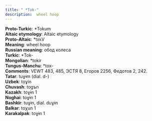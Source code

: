 ```yaml
---
title: " *Tok-"
description:  wheel hoop
---
```


<strong>Proto-Turkic</strong>:  *Tokum<br>
<strong>Altaic etymology</strong>:  Altaic etymology<br>
<strong> Proto-Altaic</strong>:  *t`ŏk`V<br>
<strong>Meaning</strong>:  wheel hoop<br>
<strong>Russian meaning</strong>:  обод колеса<br>
<strong>Turkic</strong>:  *Tok-<br>
<strong>Mongolian</strong>:  *tokir<br>
<strong>Tungus-Manchu</strong>:  *tox-<br>
<strong>Comments</strong>:  VEWT 483, 485, ЭСТЯ 8, Егоров 2256, Федотов 2, 242.<br>
<strong>Tatar</strong>:  tuɣɨm (dial. d-)<br>
<strong>Uzbek</strong>:  tọɣin<br>
<strong>Chuvash</strong>:  togъn<br>
<strong>Kazakh</strong>:  toɣɨn 1<br>
<strong>Noghai</strong>:  toɣɨn 1<br>
<strong>Bashkir</strong>:  tuɣɨn, dial. duɣɨn<br>
<strong>Balkar</strong>:  toχun 1<br>
<strong>Karakalpak</strong>:  toɣɨn 1<br>


